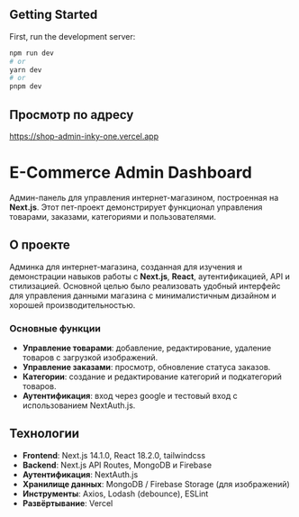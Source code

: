 ## Getting Started

First, run the development server:

```bash
npm run dev
# or
yarn dev
# or
pnpm dev
```

## Просмотр по адресу

https://shop-admin-inky-one.vercel.app

# E-Commerce Admin Dashboard

Админ-панель для управления интернет-магазином, построенная на **Next.js**. Этот пет-проект демонстрирует функционал управления товарами, заказами, категориями и пользователями.

## О проекте

Админка для интернет-магазина, созданная для изучения и демонстрации навыков работы с **Next.js**, **React**, аутентификацией, API и стилизацией. Основной целью было реализовать удобный интерфейс для управления данными магазина с минималистичным дизайном и хорошей производительностью.

### Основные функции
- **Управление товарами**: добавление, редактирование, удаление товаров с загрузкой изображений.
- **Управление заказами**: просмотр, обновление статуса заказов.
- **Категории**: создание и редактирование категорий и подкатегорий товаров.
- **Аутентификация**: вход через google и тестовый вход с использованием NextAuth.js.

## Технологии

- **Frontend**: Next.js 14.1.0, React 18.2.0, tailwindcss
- **Backend**: Next.js API Routes, MongoDB и Firebase
- **Аутентификация**: NextAuth.js
- **Хранилище данных**: MongoDB / Firebase Storage (для изображений)
- **Инструменты**: Axios, Lodash (debounce), ESLint
- **Развёртывание**: Vercel